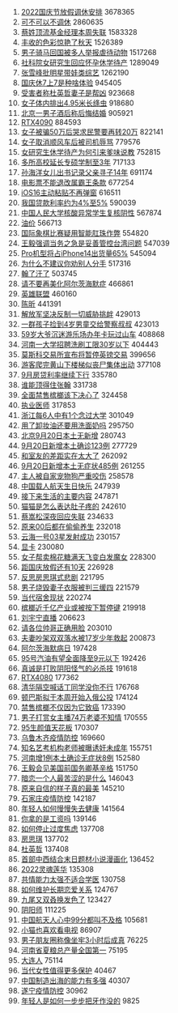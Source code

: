 1. [2022国庆节放假调休安排](https://s.weibo.com//weibo?q=%232022%E5%9B%BD%E5%BA%86%E8%8A%82%E6%94%BE%E5%81%87%E8%B0%83%E4%BC%91%E5%AE%89%E6%8E%92%23&t=31&band_rank=1&Refer=top) 3678365
2. [可不可以不调休](https://s.weibo.com//weibo?q=%23%E5%8F%AF%E4%B8%8D%E5%8F%AF%E4%BB%A5%E4%B8%8D%E8%B0%83%E4%BC%91%23&t=31&band_rank=1&Refer=top) 2860635
3. [蔡姓顶流基金经理本周失联](https://s.weibo.com//weibo?q=%23%E8%94%A1%E5%A7%93%E9%A1%B6%E6%B5%81%E5%9F%BA%E9%87%91%E7%BB%8F%E7%90%86%E6%9C%AC%E5%91%A8%E5%A4%B1%E8%81%94%23&t=31&band_rank=2&Refer=top) 1583328
4. [丰收的色彩惊艳了秋天](https://s.weibo.com//weibo?q=%23%E4%B8%B0%E6%94%B6%E7%9A%84%E8%89%B2%E5%BD%A9%E6%83%8A%E8%89%B3%E4%BA%86%E7%A7%8B%E5%A4%A9%23&t=31&band_rank=3&Refer=top) 1526389
5. [男子骑马回国被多人举报虐待动物](https://s.weibo.com//weibo?q=%23%E7%94%B7%E5%AD%90%E9%AA%91%E9%A9%AC%E5%9B%9E%E5%9B%BD%E8%A2%AB%E5%A4%9A%E4%BA%BA%E4%B8%BE%E6%8A%A5%E8%99%90%E5%BE%85%E5%8A%A8%E7%89%A9%23&t=31&band_rank=4&Refer=top) 1517268
6. [社科院女研究生回应怀孕休学待产](https://s.weibo.com//weibo?q=%23%E7%A4%BE%E7%A7%91%E9%99%A2%E5%A5%B3%E7%A0%94%E7%A9%B6%E7%94%9F%E5%9B%9E%E5%BA%94%E6%80%80%E5%AD%95%E4%BC%91%E5%AD%A6%E5%BE%85%E4%BA%A7%23&t=31&band_rank=1&Refer=top) 1289049
7. [张雪峰批明星带娃类综艺](https://s.weibo.com//weibo?q=%23%E5%BC%A0%E9%9B%AA%E5%B3%B0%E6%89%B9%E6%98%8E%E6%98%9F%E5%B8%A6%E5%A8%83%E7%B1%BB%E7%BB%BC%E8%89%BA%23&t=31&band_rank=1&Refer=top) 1262190
8. [国庆休7上7是种啥体验](https://s.weibo.com//weibo?q=%23%E5%9B%BD%E5%BA%86%E4%BC%917%E4%B8%8A7%E6%98%AF%E7%A7%8D%E5%95%A5%E4%BD%93%E9%AA%8C%23&t=31&band_rank=2&Refer=top) 945405
9. [受害者称杜英哲妻子是帮凶](https://s.weibo.com//weibo?q=%23%E5%8F%97%E5%AE%B3%E8%80%85%E7%A7%B0%E6%9D%9C%E8%8B%B1%E5%93%B2%E5%A6%BB%E5%AD%90%E6%98%AF%E5%B8%AE%E5%87%B6%23&t=31&band_rank=1&Refer=top) 923668
10. [女子体内排出4.95米长绦虫](https://s.weibo.com//weibo?q=%23%E5%A5%B3%E5%AD%90%E4%BD%93%E5%86%85%E6%8E%92%E5%87%BA4.95%E7%B1%B3%E9%95%BF%E7%BB%A6%E8%99%AB%23&t=31&band_rank=4&Refer=top) 918680
11. [北京一男子酒后称后悔结婚](https://s.weibo.com//weibo?q=%23%E5%8C%97%E4%BA%AC%E4%B8%80%E7%94%B7%E5%AD%90%E9%85%92%E5%90%8E%E7%A7%B0%E5%90%8E%E6%82%94%E7%BB%93%E5%A9%9A%23&t=31&band_rank=5&Refer=top) 905921
12. [RTX4090](https://s.weibo.com//weibo?q=%23RTX4090%23&t=31&band_rank=5&Refer=top) 884593
13. [女子被骗50万后哭求民警要再转20万](https://s.weibo.com//weibo?q=%23%E5%A5%B3%E5%AD%90%E8%A2%AB%E9%AA%9750%E4%B8%87%E5%90%8E%E5%93%AD%E6%B1%82%E6%B0%91%E8%AD%A6%E8%A6%81%E5%86%8D%E8%BD%AC20%E4%B8%87%23&t=31&band_rank=4&Refer=top) 822141
14. [女子取消顺风车后被司机辱骂](https://s.weibo.com//weibo?q=%23%E5%A5%B3%E5%AD%90%E5%8F%96%E6%B6%88%E9%A1%BA%E9%A3%8E%E8%BD%A6%E5%90%8E%E8%A2%AB%E5%8F%B8%E6%9C%BA%E8%BE%B1%E9%AA%82%23&t=31&band_rank=6&Refer=top) 779576
15. [女研究生休学待产为何引来爹味说教](https://s.weibo.com//weibo?q=%23%E5%A5%B3%E7%A0%94%E7%A9%B6%E7%94%9F%E4%BC%91%E5%AD%A6%E5%BE%85%E4%BA%A7%E4%B8%BA%E4%BD%95%E5%BC%95%E6%9D%A5%E7%88%B9%E5%91%B3%E8%AF%B4%E6%95%99%23&t=31&band_rank=2&Refer=top) 752815
16. [多所高校延长专硕学制至3年](https://s.weibo.com//weibo?q=%23%E5%A4%9A%E6%89%80%E9%AB%98%E6%A0%A1%E5%BB%B6%E9%95%BF%E4%B8%93%E7%A1%95%E5%AD%A6%E5%88%B6%E8%87%B33%E5%B9%B4%23&t=31&band_rank=5&Refer=top) 717133
17. [孙海洋女儿出书记录父亲寻子14年](https://s.weibo.com//weibo?q=%23%E5%AD%99%E6%B5%B7%E6%B4%8B%E5%A5%B3%E5%84%BF%E5%87%BA%E4%B9%A6%E8%AE%B0%E5%BD%95%E7%88%B6%E4%BA%B2%E5%AF%BB%E5%AD%9014%E5%B9%B4%23&t=31&band_rank=8&Refer=top) 691174
18. [电影票不能退改属霸王条款](https://s.weibo.com//weibo?q=%23%E7%94%B5%E5%BD%B1%E7%A5%A8%E4%B8%8D%E8%83%BD%E9%80%80%E6%94%B9%E5%B1%9E%E9%9C%B8%E7%8E%8B%E6%9D%A1%E6%AC%BE%23&t=31&band_rank=5&Refer=top) 677254
19. [iOS16主动粘贴不再弹窗](https://s.weibo.com//weibo?q=%23iOS16%E4%B8%BB%E5%8A%A8%E7%B2%98%E8%B4%B4%E4%B8%8D%E5%86%8D%E5%BC%B9%E7%AA%97%23&t=31&band_rank=5&Refer=top) 616511
20. [我国贷款利率约为4%至5%](https://s.weibo.com//weibo?q=%23%E6%88%91%E5%9B%BD%E8%B4%B7%E6%AC%BE%E5%88%A9%E7%8E%87%E7%BA%A6%E4%B8%BA4%25%E8%87%B35%25%23&t=31&band_rank=2&Refer=top) 590039
21. [中国人民大学核酸异常学生复核阴性](https://s.weibo.com//weibo?q=%23%E4%B8%AD%E5%9B%BD%E4%BA%BA%E6%B0%91%E5%A4%A7%E5%AD%A6%E6%A0%B8%E9%85%B8%E5%BC%82%E5%B8%B8%E5%AD%A6%E7%94%9F%E5%A4%8D%E6%A0%B8%E9%98%B4%E6%80%A7%23&t=31&band_rank=8&Refer=top) 567874
22. [油价](https://s.weibo.com//weibo?q=%E6%B2%B9%E4%BB%B7&t=31&band_rank=10&Refer=top) 566713
23. [国际象棋比赛疑用智能肛珠作弊](https://s.weibo.com//weibo?q=%23%E5%9B%BD%E9%99%85%E8%B1%A1%E6%A3%8B%E6%AF%94%E8%B5%9B%E7%96%91%E7%94%A8%E6%99%BA%E8%83%BD%E8%82%9B%E7%8F%A0%E4%BD%9C%E5%BC%8A%23&t=31&band_rank=8&Refer=top) 554820
24. [王毅强调当务之急是妥善管控台湾问题](https://s.weibo.com//weibo?q=%23%E7%8E%8B%E6%AF%85%E5%BC%BA%E8%B0%83%E5%BD%93%E5%8A%A1%E4%B9%8B%E6%80%A5%E6%98%AF%E5%A6%A5%E5%96%84%E7%AE%A1%E6%8E%A7%E5%8F%B0%E6%B9%BE%E9%97%AE%E9%A2%98%23&t=31&band_rank=11&Refer=top) 547039
25. [Pro机型将占iPhone14出货量65%](https://s.weibo.com//weibo?q=%23Pro%E6%9C%BA%E5%9E%8B%E5%B0%86%E5%8D%A0iPhone14%E5%87%BA%E8%B4%A7%E9%87%8F65%25%23&t=31&band_rank=8&Refer=top) 545094
26. [为什么不建议你劝别人分手](https://s.weibo.com//weibo?q=%23%E4%B8%BA%E4%BB%80%E4%B9%88%E4%B8%8D%E5%BB%BA%E8%AE%AE%E4%BD%A0%E5%8A%9D%E5%88%AB%E4%BA%BA%E5%88%86%E6%89%8B%23&t=31&band_rank=10&Refer=top) 517316
27. [翰了汗了](https://s.weibo.com//weibo?q=%E7%BF%B0%E4%BA%86%E6%B1%97%E4%BA%86&t=31&band_rank=11&Refer=top) 503745
28. [请不要再美化阿尔茨海默症](https://s.weibo.com//weibo?q=%23%E8%AF%B7%E4%B8%8D%E8%A6%81%E5%86%8D%E7%BE%8E%E5%8C%96%E9%98%BF%E5%B0%94%E8%8C%A8%E6%B5%B7%E9%BB%98%E7%97%87%23&t=31&band_rank=10&Refer=top) 466861
29. [英雄联盟](https://s.weibo.com//weibo?q=%23%E8%8B%B1%E9%9B%84%E8%81%94%E7%9B%9F%23&t=31&band_rank=14&Refer=top) 460160
30. [陈昕](https://s.weibo.com//weibo?q=%E9%99%88%E6%98%95&t=31&band_rank=14&Refer=top) 441391
31. [解放军坚决反制一切威胁挑衅](https://s.weibo.com//weibo?q=%23%E8%A7%A3%E6%94%BE%E5%86%9B%E5%9D%9A%E5%86%B3%E5%8F%8D%E5%88%B6%E4%B8%80%E5%88%87%E5%A8%81%E8%83%81%E6%8C%91%E8%A1%85%23&t=31&band_rank=12&Refer=top) 429013
32. [一群孩子捡到4岁男童交给警察叔叔](https://s.weibo.com//weibo?q=%23%E4%B8%80%E7%BE%A4%E5%AD%A9%E5%AD%90%E6%8D%A1%E5%88%B04%E5%B2%81%E7%94%B7%E7%AB%A5%E4%BA%A4%E7%BB%99%E8%AD%A6%E5%AF%9F%E5%8F%94%E5%8F%94%23&t=31&band_rank=15&Refer=top) 423013
33. [59岁大爷沉迷游乐场办年卡玩过山车](https://s.weibo.com//weibo?q=%2359%E5%B2%81%E5%A4%A7%E7%88%B7%E6%B2%89%E8%BF%B7%E6%B8%B8%E4%B9%90%E5%9C%BA%E5%8A%9E%E5%B9%B4%E5%8D%A1%E7%8E%A9%E8%BF%87%E5%B1%B1%E8%BD%A6%23&t=31&band_rank=7&Refer=top) 408868
34. [河南一大学招聘洗刷工限30岁以下](https://s.weibo.com//weibo?q=%23%E6%B2%B3%E5%8D%97%E4%B8%80%E5%A4%A7%E5%AD%A6%E6%8B%9B%E8%81%98%E6%B4%97%E5%88%B7%E5%B7%A5%E9%99%9030%E5%B2%81%E4%BB%A5%E4%B8%8B%23&t=31&band_rank=13&Refer=top) 404443
35. [莫斯科交易所宣布将暂停英镑交易](https://s.weibo.com//weibo?q=%23%E8%8E%AB%E6%96%AF%E7%A7%91%E4%BA%A4%E6%98%93%E6%89%80%E5%AE%A3%E5%B8%83%E5%B0%86%E6%9A%82%E5%81%9C%E8%8B%B1%E9%95%91%E4%BA%A4%E6%98%93%23&t=31&band_rank=10&Refer=top) 399656
36. [游客爬完黄山下楼梯似丧尸集体出动](https://s.weibo.com//weibo?q=%23%E6%B8%B8%E5%AE%A2%E7%88%AC%E5%AE%8C%E9%BB%84%E5%B1%B1%E4%B8%8B%E6%A5%BC%E6%A2%AF%E4%BC%BC%E4%B8%A7%E5%B0%B8%E9%9B%86%E4%BD%93%E5%87%BA%E5%8A%A8%23&t=31&band_rank=17&Refer=top) 377108
37. [9月房贷利率继续下行](https://s.weibo.com//weibo?q=%239%E6%9C%88%E6%88%BF%E8%B4%B7%E5%88%A9%E7%8E%87%E7%BB%A7%E7%BB%AD%E4%B8%8B%E8%A1%8C%23&t=31&band_rank=18&Refer=top) 335780
38. [谁能顶得住张翰](https://s.weibo.com//weibo?q=%23%E8%B0%81%E8%83%BD%E9%A1%B6%E5%BE%97%E4%BD%8F%E5%BC%A0%E7%BF%B0%23&t=31&band_rank=22&Refer=top) 331738
39. [全面禁售槟榔该下决心了](https://s.weibo.com//weibo?q=%23%E5%85%A8%E9%9D%A2%E7%A6%81%E5%94%AE%E6%A7%9F%E6%A6%94%E8%AF%A5%E4%B8%8B%E5%86%B3%E5%BF%83%E4%BA%86%23&t=31&band_rank=15&Refer=top) 324458
40. [执业医师](https://s.weibo.com//weibo?q=%E6%89%A7%E4%B8%9A%E5%8C%BB%E5%B8%88&t=31&band_rank=16&Refer=top) 317853
41. [浙江每6人中有1个念过大学](https://s.weibo.com//weibo?q=%23%E6%B5%99%E6%B1%9F%E6%AF%8F6%E4%BA%BA%E4%B8%AD%E6%9C%891%E4%B8%AA%E5%BF%B5%E8%BF%87%E5%A4%A7%E5%AD%A6%23&t=31&band_rank=20&Refer=top) 301049
42. [用了卸妆油还要用洗面奶吗](https://s.weibo.com//weibo?q=%23%E7%94%A8%E4%BA%86%E5%8D%B8%E5%A6%86%E6%B2%B9%E8%BF%98%E8%A6%81%E7%94%A8%E6%B4%97%E9%9D%A2%E5%A5%B6%E5%90%97%23&t=31&band_rank=19&Refer=top) 295750
43. [北京9月20日本土无新增](https://s.weibo.com//weibo?q=%23%E5%8C%97%E4%BA%AC9%E6%9C%8820%E6%97%A5%E6%9C%AC%E5%9C%9F%E6%97%A0%E6%96%B0%E5%A2%9E%23&t=31&band_rank=19&Refer=top) 280743
44. [9月20日新增本土确诊123例](https://s.weibo.com//weibo?q=%239%E6%9C%8820%E6%97%A5%E6%96%B0%E5%A2%9E%E6%9C%AC%E5%9C%9F%E7%A1%AE%E8%AF%8A123%E4%BE%8B%23&t=31&band_rank=20&Refer=top) 277729
45. [和室友的差距实在太大了](https://s.weibo.com//weibo?q=%23%E5%92%8C%E5%AE%A4%E5%8F%8B%E7%9A%84%E5%B7%AE%E8%B7%9D%E5%AE%9E%E5%9C%A8%E5%A4%AA%E5%A4%A7%E4%BA%86%23&t=31&band_rank=20&Refer=top) 262092
46. [9月20日新增本土无症状485例](https://s.weibo.com//weibo?q=%239%E6%9C%8820%E6%97%A5%E6%96%B0%E5%A2%9E%E6%9C%AC%E5%9C%9F%E6%97%A0%E7%97%87%E7%8A%B6485%E4%BE%8B%23&t=31&band_rank=24&Refer=top) 261255
47. [主人被自家宠物狗严重咬伤](https://s.weibo.com//weibo?q=%23%E4%B8%BB%E4%BA%BA%E8%A2%AB%E8%87%AA%E5%AE%B6%E5%AE%A0%E7%89%A9%E7%8B%97%E4%B8%A5%E9%87%8D%E5%92%AC%E4%BC%A4%23&t=31&band_rank=18&Refer=top) 258578
48. [中国载人航天生日快乐](https://s.weibo.com//weibo?q=%23%E4%B8%AD%E5%9B%BD%E8%BD%BD%E4%BA%BA%E8%88%AA%E5%A4%A9%E7%94%9F%E6%97%A5%E5%BF%AB%E4%B9%90%23&t=31&band_rank=25&Refer=top) 247939
49. [接下来生活的主要内容](https://s.weibo.com//weibo?q=%23%E6%8E%A5%E4%B8%8B%E6%9D%A5%E7%94%9F%E6%B4%BB%E7%9A%84%E4%B8%BB%E8%A6%81%E5%86%85%E5%AE%B9%23&t=31&band_rank=24&Refer=top) 247871
50. [猫猫是怎么表达肚子疼的](https://s.weibo.com//weibo?q=%23%E7%8C%AB%E7%8C%AB%E6%98%AF%E6%80%8E%E4%B9%88%E8%A1%A8%E8%BE%BE%E8%82%9A%E5%AD%90%E7%96%BC%E7%9A%84%23&t=31&band_rank=20&Refer=top) 242610
51. [蔡嵩松深夜回应失联](https://s.weibo.com//weibo?q=%23%E8%94%A1%E5%B5%A9%E6%9D%BE%E6%B7%B1%E5%A4%9C%E5%9B%9E%E5%BA%94%E5%A4%B1%E8%81%94%23&t=31&band_rank=26&Refer=top) 234633
52. [原来00后都在偷偷养生](https://s.weibo.com//weibo?q=%23%E5%8E%9F%E6%9D%A500%E5%90%8E%E9%83%BD%E5%9C%A8%E5%81%B7%E5%81%B7%E5%85%BB%E7%94%9F%23&t=31&band_rank=25&Refer=top) 232018
53. [云海一号03星发射成功](https://s.weibo.com//weibo?q=%23%E4%BA%91%E6%B5%B7%E4%B8%80%E5%8F%B703%E6%98%9F%E5%8F%91%E5%B0%84%E6%88%90%E5%8A%9F%23&t=31&band_rank=28&Refer=top) 230157
54. [显卡](https://s.weibo.com//weibo?q=%E6%98%BE%E5%8D%A1&t=31&band_rank=29&Refer=top) 230080
55. [女子帮卖棉花糖满天飞变白发魔女](https://s.weibo.com//weibo?q=%23%E5%A5%B3%E5%AD%90%E5%B8%AE%E5%8D%96%E6%A3%89%E8%8A%B1%E7%B3%96%E6%BB%A1%E5%A4%A9%E9%A3%9E%E5%8F%98%E7%99%BD%E5%8F%91%E9%AD%94%E5%A5%B3%23&t=31&band_rank=27&Refer=top) 228300
56. [距国庆放假还有10天](https://s.weibo.com//weibo?q=%23%E8%B7%9D%E5%9B%BD%E5%BA%86%E6%94%BE%E5%81%87%E8%BF%98%E6%9C%8910%E5%A4%A9%23&t=31&band_rank=26&Refer=top) 226928
57. [反思房思琪式悲剧](https://s.weibo.com//weibo?q=%23%E5%8F%8D%E6%80%9D%E6%88%BF%E6%80%9D%E7%90%AA%E5%BC%8F%E6%82%B2%E5%89%A7%23&t=31&band_rank=10&Refer=top) 221795
58. [男子烧毁妻子衣服被判三缓四](https://s.weibo.com//weibo?q=%E7%94%B7%E5%AD%90%E7%83%A7%E6%AF%81%E5%A6%BB%E5%AD%90%E8%A1%A3%E6%9C%8D%E8%A2%AB%E5%88%A4%E4%B8%89%E7%BC%93%E5%9B%9B&t=31&band_rank=23&Refer=top) 221579
59. [当代宿舍现状](https://s.weibo.com//weibo?q=%E5%BD%93%E4%BB%A3%E5%AE%BF%E8%88%8D%E7%8E%B0%E7%8A%B6&t=31&band_rank=24&Refer=top) 220274
60. [槟榔近千亿产业或被按下暂停键](https://s.weibo.com//weibo?q=%23%E6%A7%9F%E6%A6%94%E8%BF%91%E5%8D%83%E4%BA%BF%E4%BA%A7%E4%B8%9A%E6%88%96%E8%A2%AB%E6%8C%89%E4%B8%8B%E6%9A%82%E5%81%9C%E9%94%AE%23&t=31&band_rank=25&Refer=top) 219918
61. [刘宇宁直播](https://s.weibo.com//weibo?q=%23%E5%88%98%E5%AE%87%E5%AE%81%E7%9B%B4%E6%92%AD%23&t=31&band_rank=34&Refer=top) 206623
62. [请各位帅哥正确用脸](https://s.weibo.com//weibo?q=%23%E8%AF%B7%E5%90%84%E4%BD%8D%E5%B8%85%E5%93%A5%E6%AD%A3%E7%A1%AE%E7%94%A8%E8%84%B8%23&t=31&band_rank=28&Refer=top) 203010
63. [夫妻吵架双双落水被17岁少年救起](https://s.weibo.com//weibo?q=%23%E5%A4%AB%E5%A6%BB%E5%90%B5%E6%9E%B6%E5%8F%8C%E5%8F%8C%E8%90%BD%E6%B0%B4%E8%A2%AB17%E5%B2%81%E5%B0%91%E5%B9%B4%E6%95%91%E8%B5%B7%23&t=31&band_rank=29&Refer=top) 200873
64. [阿尔茨海默病日](https://s.weibo.com//weibo?q=%23%E9%98%BF%E5%B0%94%E8%8C%A8%E6%B5%B7%E9%BB%98%E7%97%85%E6%97%A5%23&t=31&band_rank=26&Refer=top) 197428
65. [95号汽油有望全面降至9元以下](https://s.weibo.com//weibo?q=%2395%E5%8F%B7%E6%B1%BD%E6%B2%B9%E6%9C%89%E6%9C%9B%E5%85%A8%E9%9D%A2%E9%99%8D%E8%87%B39%E5%85%83%E4%BB%A5%E4%B8%8B%23&t=31&band_rank=31&Refer=top) 192426
66. [真诚是打败阴阳怪气的必杀技](https://s.weibo.com//weibo?q=%23%E7%9C%9F%E8%AF%9A%E6%98%AF%E6%89%93%E8%B4%A5%E9%98%B4%E9%98%B3%E6%80%AA%E6%B0%94%E7%9A%84%E5%BF%85%E6%9D%80%E6%8A%80%23&t=31&band_rank=28&Refer=top) 191618
67. [RTX4080](https://s.weibo.com//weibo?q=RTX4080&t=31&band_rank=37&Refer=top) 177362
68. [清华隔空喊话丁同学没你不行](https://s.weibo.com//weibo?q=%23%E6%B8%85%E5%8D%8E%E9%9A%94%E7%A9%BA%E5%96%8A%E8%AF%9D%E4%B8%81%E5%90%8C%E5%AD%A6%E6%B2%A1%E4%BD%A0%E4%B8%8D%E8%A1%8C%23&t=31&band_rank=29&Refer=top) 176768
69. [顿巴斯拟于本周开始入俄公投](https://s.weibo.com//weibo?q=%23%E9%A1%BF%E5%B7%B4%E6%96%AF%E6%8B%9F%E4%BA%8E%E6%9C%AC%E5%91%A8%E5%BC%80%E5%A7%8B%E5%85%A5%E4%BF%84%E5%85%AC%E6%8A%95%23&t=31&band_rank=36&Refer=top) 174124
70. [禁售槟榔不仅因为它致癌](https://s.weibo.com//weibo?q=%E7%A6%81%E5%94%AE%E6%A7%9F%E6%A6%94%E4%B8%8D%E4%BB%85%E5%9B%A0%E4%B8%BA%E5%AE%83%E8%87%B4%E7%99%8C&t=31&band_rank=37&Refer=top) 173390
71. [男子打赏女主播74万老婆不知情](https://s.weibo.com//weibo?q=%23%E7%94%B7%E5%AD%90%E6%89%93%E8%B5%8F%E5%A5%B3%E4%B8%BB%E6%92%AD74%E4%B8%87%E8%80%81%E5%A9%86%E4%B8%8D%E7%9F%A5%E6%83%85%23&t=31&band_rank=30&Refer=top) 170555
72. [95生颜值天花板](https://s.weibo.com//weibo?q=%2395%E7%94%9F%E9%A2%9C%E5%80%BC%E5%A4%A9%E8%8A%B1%E6%9D%BF%23&t=31&band_rank=31&Refer=top) 170307
73. [乌鲁木齐疫情防控](https://s.weibo.com//weibo?q=%E4%B9%8C%E9%B2%81%E6%9C%A8%E9%BD%90%E7%96%AB%E6%83%85%E9%98%B2%E6%8E%A7&t=31&band_rank=32&Refer=top) 169660
74. [知名艺考机构老师被曝诱奸未成年](https://s.weibo.com//weibo?q=%23%E7%9F%A5%E5%90%8D%E8%89%BA%E8%80%83%E6%9C%BA%E6%9E%84%E8%80%81%E5%B8%88%E8%A2%AB%E6%9B%9D%E8%AF%B1%E5%A5%B8%E6%9C%AA%E6%88%90%E5%B9%B4%23&t=31&band_rank=37&Refer=top) 155751
75. [河南增1例本土确诊无症状8例](https://s.weibo.com//weibo?q=%23%E6%B2%B3%E5%8D%97%E5%A2%9E1%E4%BE%8B%E6%9C%AC%E5%9C%9F%E7%A1%AE%E8%AF%8A%E6%97%A0%E7%97%87%E7%8A%B68%E4%BE%8B%23&t=31&band_rank=37&Refer=top) 152580
76. [王毅会见美国前国务卿基辛格](https://s.weibo.com//weibo?q=%23%E7%8E%8B%E6%AF%85%E4%BC%9A%E8%A7%81%E7%BE%8E%E5%9B%BD%E5%89%8D%E5%9B%BD%E5%8A%A1%E5%8D%BF%E5%9F%BA%E8%BE%9B%E6%A0%BC%23&t=31&band_rank=38&Refer=top) 151750
77. [暗恋一个人最苦涩的是什么](https://s.weibo.com//weibo?q=%23%E6%9A%97%E6%81%8B%E4%B8%80%E4%B8%AA%E4%BA%BA%E6%9C%80%E8%8B%A6%E6%B6%A9%E7%9A%84%E6%98%AF%E4%BB%80%E4%B9%88%23&t=31&band_rank=46&Refer=top) 146043
78. [原来自信的样子真的最美](https://s.weibo.com//weibo?q=%23%E5%8E%9F%E6%9D%A5%E8%87%AA%E4%BF%A1%E7%9A%84%E6%A0%B7%E5%AD%90%E7%9C%9F%E7%9A%84%E6%9C%80%E7%BE%8E%23&t=31&band_rank=38&Refer=top) 145210
79. [石家庄疫情防控](https://s.weibo.com//weibo?q=%23%E7%9F%B3%E5%AE%B6%E5%BA%84%E7%96%AB%E6%83%85%E9%98%B2%E6%8E%A7%23&t=31&band_rank=39&Refer=top) 142187
80. [年轻人如何慢慢失去健康](https://s.weibo.com//weibo?q=%23%E5%B9%B4%E8%BD%BB%E4%BA%BA%E5%A6%82%E4%BD%95%E6%85%A2%E6%85%A2%E5%A4%B1%E5%8E%BB%E5%81%A5%E5%BA%B7%23&t=31&band_rank=39&Refer=top) 141564
81. [你拿的是工资吗](https://s.weibo.com//weibo?q=%23%E4%BD%A0%E6%8B%BF%E7%9A%84%E6%98%AF%E5%B7%A5%E8%B5%84%E5%90%97%23&t=31&band_rank=41&Refer=top) 139146
82. [如何停止过度焦虑](https://s.weibo.com//weibo?q=%23%E5%A6%82%E4%BD%95%E5%81%9C%E6%AD%A2%E8%BF%87%E5%BA%A6%E7%84%A6%E8%99%91%23&t=31&band_rank=44&Refer=top) 137708
83. [房思琪](https://s.weibo.com//weibo?q=%E6%88%BF%E6%80%9D%E7%90%AA&t=31&band_rank=45&Refer=top) 137702
84. [杜英哲](https://s.weibo.com//weibo?q=%E6%9D%9C%E8%8B%B1%E5%93%B2&t=31&band_rank=46&Refer=top) 137408
85. [首部中西结合末日题材小说漫画化](https://s.weibo.com//weibo?q=%23%E9%A6%96%E9%83%A8%E4%B8%AD%E8%A5%BF%E7%BB%93%E5%90%88%E6%9C%AB%E6%97%A5%E9%A2%98%E6%9D%90%E5%B0%8F%E8%AF%B4%E6%BC%AB%E7%94%BB%E5%8C%96%23&t=31&band_rank=47&Refer=top) 136452
86. [2022灵魂莲华](https://s.weibo.com//weibo?q=%232022%E7%81%B5%E9%AD%82%E8%8E%B2%E5%8D%8E%23&t=31&band_rank=39&Refer=top) 135308
87. [共情能力太强不适合学医](https://s.weibo.com//weibo?q=%23%E5%85%B1%E6%83%85%E8%83%BD%E5%8A%9B%E5%A4%AA%E5%BC%BA%E4%B8%8D%E9%80%82%E5%90%88%E5%AD%A6%E5%8C%BB%23&t=31&band_rank=49&Refer=top) 130758
88. [如何维护长期恋爱关系](https://s.weibo.com//weibo?q=%23%E5%A6%82%E4%BD%95%E7%BB%B4%E6%8A%A4%E9%95%BF%E6%9C%9F%E6%81%8B%E7%88%B1%E5%85%B3%E7%B3%BB%23&t=31&band_rank=43&Refer=top) 124767
89. [九尾又双叒换发色了](https://s.weibo.com//weibo?q=%23%E4%B9%9D%E5%B0%BE%E5%8F%88%E5%8F%8C%E5%8F%92%E6%8D%A2%E5%8F%91%E8%89%B2%E4%BA%86%23&t=31&band_rank=40&Refer=top) 123427
90. [阴阳师](https://s.weibo.com//weibo?q=%E9%98%B4%E9%98%B3%E5%B8%88&t=31&band_rank=47&Refer=top) 111225
91. [中国航天人心中99分都叫不及格](https://s.weibo.com//weibo?q=%23%E4%B8%AD%E5%9B%BD%E8%88%AA%E5%A4%A9%E4%BA%BA%E5%BF%83%E4%B8%AD99%E5%88%86%E9%83%BD%E5%8F%AB%E4%B8%8D%E5%8F%8A%E6%A0%BC%23&t=31&band_rank=50&Refer=top) 105681
92. [小猫也喜欢看电视](https://s.weibo.com//weibo?q=%23%E5%B0%8F%E7%8C%AB%E4%B9%9F%E5%96%9C%E6%AC%A2%E7%9C%8B%E7%94%B5%E8%A7%86%23&t=31&band_rank=49&Refer=top) 86907
93. [男子朋友圈称像坐牢3小时后成真](https://s.weibo.com//weibo?q=%23%E7%94%B7%E5%AD%90%E6%9C%8B%E5%8F%8B%E5%9C%88%E7%A7%B0%E5%83%8F%E5%9D%90%E7%89%A23%E5%B0%8F%E6%97%B6%E5%90%8E%E6%88%90%E7%9C%9F%23&t=31&band_rank=49&Refer=top) 76225
94. [河南省夏粮总产量全国第一](https://s.weibo.com//weibo?q=%23%E6%B2%B3%E5%8D%97%E7%9C%81%E5%A4%8F%E7%B2%AE%E6%80%BB%E4%BA%A7%E9%87%8F%E5%85%A8%E5%9B%BD%E7%AC%AC%E4%B8%80%23&t=31&band_rank=50&Refer=top) 75195
95. [大连人](https://s.weibo.com//weibo?q=%E5%A4%A7%E8%BF%9E%E4%BA%BA&t=31&band_rank=50&Refer=top) 75114
96. [当代女性值得更多保护](https://s.weibo.com//weibo?q=%23%E5%BD%93%E4%BB%A3%E5%A5%B3%E6%80%A7%E5%80%BC%E5%BE%97%E6%9B%B4%E5%A4%9A%E4%BF%9D%E6%8A%A4%23&t=31&band_rank=45&Refer=top) 40467
97. [中国制造出海的能力有多强](https://s.weibo.com//weibo?q=%23%E4%B8%AD%E5%9B%BD%E5%88%B6%E9%80%A0%E5%87%BA%E6%B5%B7%E7%9A%84%E8%83%BD%E5%8A%9B%E6%9C%89%E5%A4%9A%E5%BC%BA%23&t=31&band_rank=20&Refer=top) 40307
98. [遂宁疫情防控](https://s.weibo.com//weibo?q=%23%E9%81%82%E5%AE%81%E7%96%AB%E6%83%85%E9%98%B2%E6%8E%A7%23&t=31&band_rank=43&Refer=top) 30962
99. [年轻人是如何一步步把牙作没的](https://s.weibo.com//weibo?q=%23%E5%B9%B4%E8%BD%BB%E4%BA%BA%E6%98%AF%E5%A6%82%E4%BD%95%E4%B8%80%E6%AD%A5%E6%AD%A5%E6%8A%8A%E7%89%99%E4%BD%9C%E6%B2%A1%E7%9A%84%23&t=31&band_rank=50&Refer=top) 9825
